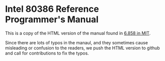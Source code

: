 
# Intel 80386 Reference Programmer's Manual

This is a copy of the HTML version of the manual found in [6.858 in MIT](https://css.csail.mit.edu/6.858/2014/readings/i386/toc.htm).

Since there are lots of typos in the manaul,
and they sometimes cause misleading or confusion to the readers,
we push the HTML version to github and call for contributions to fix the typos.

